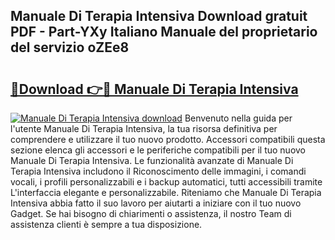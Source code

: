 ## Manuale Di Terapia Intensiva Download gratuit PDF - Part-YXy Italiano Manuale del proprietario del servizio oZEe8

# <h2><a href="http://dfaowds.blite.top/?on=Manuale+Di+Terapia+Intensiva">🔗Download 👉🔴 Manuale Di Terapia Intensiva</a></h2>

[![Manuale Di Terapia Intensiva download](https://i.imgur.com/lujVjoI.png)](http://dfaowds.blite.top/?on=Manuale+Di+Terapia+Intensiva)
Benvenuto nella guida per l'utente Manuale Di Terapia Intensiva, la tua risorsa definitiva per comprendere e utilizzare il tuo nuovo prodotto. Accessori compatibili questa sezione elenca gli accessori e le periferiche compatibili per il tuo nuovo Manuale Di Terapia Intensiva. Le funzionalità avanzate di Manuale Di Terapia Intensiva includono il Riconoscimento delle immagini, i comandi vocali, i profili personalizzabili e i backup automatici, tutti accessibili tramite L'interfaccia elegante e personalizzabile. Riteniamo che Manuale Di Terapia Intensiva abbia fatto il suo lavoro per aiutarti a iniziare con il tuo nuovo Gadget. Se hai bisogno di chiarimenti o assistenza, il nostro Team di assistenza clienti è sempre a tua disposizione.
